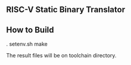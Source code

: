 RISC-V Static Binary Translator
-------------------------------

How to Build
------------

. setenv.sh
make

The result files will be on toolchain directory.
